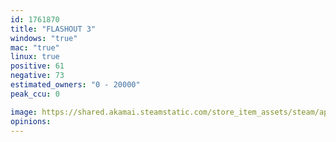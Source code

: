 ```yaml
---
id: 1761870
title: "FLASHOUT 3"
windows: "true"
mac: "true"
linux: true
positive: 61
negative: 73
estimated_owners: "0 - 20000"
peak_ccu: 0

image: https://shared.akamai.steamstatic.com/store_item_assets/steam/apps/1761870/header.jpg?t=1720474266
opinions:
---
```

